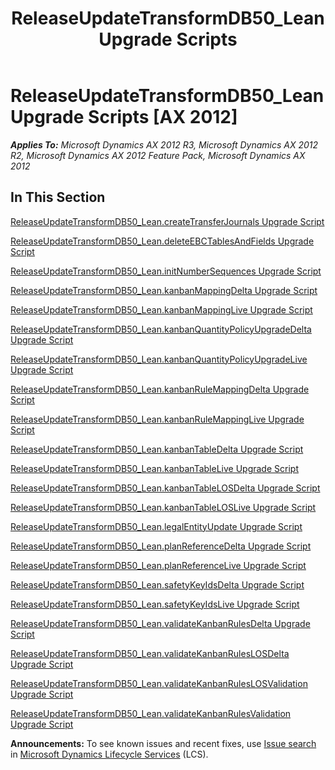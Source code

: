 ﻿---
title: ReleaseUpdateTransformDB50_Lean Upgrade Scripts
TOCTitle: ReleaseUpdateTransformDB50_Lean Upgrade Scripts
ms:assetid: ab46025c-16df-4321-ba47-56f26c522fb3
ms:mtpsurl: https://msdn.microsoft.com/en-us/library/JJ686458(v=AX.60)
ms:contentKeyID: 49710414
ms.date: 05/18/2015
mtps_version: v=AX.60
---

# ReleaseUpdateTransformDB50\_Lean Upgrade Scripts [AX 2012]


_**Applies To:** Microsoft Dynamics AX 2012 R3, Microsoft Dynamics AX 2012 R2, Microsoft Dynamics AX 2012 Feature Pack, Microsoft Dynamics AX 2012_

## In This Section

[ReleaseUpdateTransformDB50\_Lean.createTransferJournals Upgrade Script](releaseupdatetransformdb50-lean-createtransferjournals-upgrade-script.md)

[ReleaseUpdateTransformDB50\_Lean.deleteEBCTablesAndFields Upgrade Script](releaseupdatetransformdb50-lean-deleteebctablesandfields-upgrade-script.md)

[ReleaseUpdateTransformDB50\_Lean.initNumberSequences Upgrade Script](releaseupdatetransformdb50-lean-initnumbersequences-upgrade-script.md)

[ReleaseUpdateTransformDB50\_Lean.kanbanMappingDelta Upgrade Script](releaseupdatetransformdb50-lean-kanbanmappingdelta-upgrade-script.md)

[ReleaseUpdateTransformDB50\_Lean.kanbanMappingLive Upgrade Script](releaseupdatetransformdb50-lean-kanbanmappinglive-upgrade-script.md)

[ReleaseUpdateTransformDB50\_Lean.kanbanQuantityPolicyUpgradeDelta Upgrade Script](releaseupdatetransformdb50-lean-kanbanquantitypolicyupgradedelta-upgrade-script.md)

[ReleaseUpdateTransformDB50\_Lean.kanbanQuantityPolicyUpgradeLive Upgrade Script](releaseupdatetransformdb50-lean-kanbanquantitypolicyupgradelive-upgrade-script.md)

[ReleaseUpdateTransformDB50\_Lean.kanbanRuleMappingDelta Upgrade Script](releaseupdatetransformdb50-lean-kanbanrulemappingdelta-upgrade-script.md)

[ReleaseUpdateTransformDB50\_Lean.kanbanRuleMappingLive Upgrade Script](releaseupdatetransformdb50-lean-kanbanrulemappinglive-upgrade-script.md)

[ReleaseUpdateTransformDB50\_Lean.kanbanTableDelta Upgrade Script](releaseupdatetransformdb50-lean-kanbantabledelta-upgrade-script.md)

[ReleaseUpdateTransformDB50\_Lean.kanbanTableLive Upgrade Script](releaseupdatetransformdb50-lean-kanbantablelive-upgrade-script.md)

[ReleaseUpdateTransformDB50\_Lean.kanbanTableLOSDelta Upgrade Script](releaseupdatetransformdb50-lean-kanbantablelosdelta-upgrade-script.md)

[ReleaseUpdateTransformDB50\_Lean.kanbanTableLOSLive Upgrade Script](releaseupdatetransformdb50-lean-kanbantableloslive-upgrade-script.md)

[ReleaseUpdateTransformDB50\_Lean.legalEntityUpdate Upgrade Script](releaseupdatetransformdb50-lean-legalentityupdate-upgrade-script.md)

[ReleaseUpdateTransformDB50\_Lean.planReferenceDelta Upgrade Script](releaseupdatetransformdb50-lean-planreferencedelta-upgrade-script.md)

[ReleaseUpdateTransformDB50\_Lean.planReferenceLive Upgrade Script](releaseupdatetransformdb50-lean-planreferencelive-upgrade-script.md)

[ReleaseUpdateTransformDB50\_Lean.safetyKeyIdsDelta Upgrade Script](releaseupdatetransformdb50-lean-safetykeyidsdelta-upgrade-script.md)

[ReleaseUpdateTransformDB50\_Lean.safetyKeyIdsLive Upgrade Script](releaseupdatetransformdb50-lean-safetykeyidslive-upgrade-script.md)

[ReleaseUpdateTransformDB50\_Lean.validateKanbanRulesDelta Upgrade Script](releaseupdatetransformdb50-lean-validatekanbanrulesdelta-upgrade-script.md)

[ReleaseUpdateTransformDB50\_Lean.validateKanbanRulesLOSDelta Upgrade Script](releaseupdatetransformdb50-lean-validatekanbanruleslosdelta-upgrade-script.md)

[ReleaseUpdateTransformDB50\_Lean.validateKanbanRulesLOSValidation Upgrade Script](releaseupdatetransformdb50-lean-validatekanbanruleslosvalidation-upgrade-script.md)

[ReleaseUpdateTransformDB50\_Lean.validateKanbanRulesValidation Upgrade Script](releaseupdatetransformdb50-lean-validatekanbanrulesvalidation-upgrade-script.md)

  
**Announcements:** To see known issues and recent fixes, use [Issue search](http://go.microsoft.com/fwlink/?linkid=389258) in [Microsoft Dynamics Lifecycle Services](http://go.microsoft.com/fwlink/?linkid=306505) (LCS).

